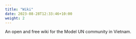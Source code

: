 ```yaml
---
title: "Wiki"
date: 2023-08-28T12:33:46+10:00
weight: 2
---
```


An open and free wiki for the Model UN community in Vietnam.

<!--break-->
